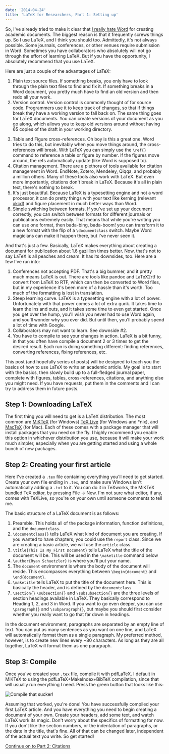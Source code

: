 ```yaml
---
date: '2014-04-24'
title: 'LaTeX for Researchers, Part 1: Setting up'
---
```


So, I've already tried to make it clear that
[I really hate Word](https://www.schuetzler.net/blog/latex-icis-template/) for
creating academic documents. The biggest reason is that it frequently screws
things up. So I use LaTeX, and I think you should too. Admittedly, it's not
always possible. Some journals, conferences, or other venues require submission
in Word. Sometimes you have collaborators who absolutely will not go through the
effort of learning LaTeX. But if you have the opportunity, I absolutely
recommend that you use LaTeX.

Here are just a couple of the advantages of LaTeX:

1. Plain text source files. If something breaks, you only have to look through
the plain text files to find and fix it. If something breaks in a Word
document, you pretty much have to find an old version and then redo all your
work.
2. Version control. Version control is commonly thought of for source
code. Programmers use it to keep track of changes, so that if things break
they have a working version to fall back on. The same thing goes for LaTeX
documents. You can create versions of your document as you go along, which
allows you to keep old versions around without having 65 copies of the draft
in your working directory.
<!-- more -->
3. Table and Figure cross-references. Oh boy is this a great one. Word tries to
do this, but inevitably when you move things around, the cross-references
will break. With LaTeX you can simply use the `\ref{}` command to reference a
table or figure by number. If the figures move around, the refs automatically
update (like Word is supposed to).
4. Citation management. There are a plethora of tools available for citation
management in Word. EndNote, Zotero, Mendeley, Qiqqa, and probably a million
others. Many of these tools also work with LaTeX. But even more importantly,
citations don't break in LaTeX. Because it's all in plain text, there's
nothing to break.
5. It's just beautiful. Because LaTeX is a typesetting engine and not a word
processor, it can do pretty things with your text like kerning (relevant
[xkcd](http://xkcd.com/1015/)) and figure placement in much better ways than
Word.
6. Simple switching between formats. If you've set up your document correctly,
you can switch between formats for different journals or publications
extremely easily. That means that while you're writing you can use one
format, then bada-bing, bada-boom! you can transform it to a new format with
the flip of a `\documentclass` switch. Maybe Word magicians can make it
happen there, but I've never seen it.

And that's just a few. Basically, LaTeX makes everything about creating a
document for publication about 1.6 gazillion times better. Now, that's not to
say LaTeX is all peaches and cream. It has its downsides, too. Here are a few
I've run into:

1. Conferences not accepting PDF. That's a big bummer, and it pretty much means
LaTeX is out. There are tools like pandoc and LaTeX2rtf to convert from LaTeX
to RTF, which can then be converted to Word files, but in my experience it's
been more of a hassle than it's worth. Too much of the formatting is lost in
translation.
2. Steep learning curve. LaTeX is a typesetting engine with a lot of
power. Unfortunately with that power comes a lot of extra gunk. It takes time
to learn the ins and outs, and it takes some time to even get started. Once
you get over the hump, you'll wish you never had to use Word again, and
you'll wonder why you ever did. But until then, you'll probably spend a lot
of time with Google.
3. Collaborators may not want to learn. See downside #2.
4. You have to compile to see your changes in action. LaTeX is a bit funny, in
that you often have compile a document 2 or 3 times to get the desired
result. Each run is doing something different: finding references, converting
references, fixing references, etc.

This post (and hopefully series of posts) will be designed to teach you the
basics of how to use LaTeX to write an academic article. My goal is to start
with the basics, then slowly build up to a full-fledged journal paper, complete
with figures, tables, cross-references, citations, and anything else you might
need. If you have requests, put them in the comments and I can try to address
them in future posts.

## Step 1: Downloading LaTeX

The first thing you will need to get is a LaTeX distribution. The most
common are [MiKTeX](http://miktex.org/download) (for Windows)
[TeX Live](https://www.tug.org/texlive/) (for Windows and *nix), and
[MacTeX](https://www.tug.org/mactex/) (for Mac). Each of these comes with a
package manager that will install packages that you need on the fly. I highly
recommend you enable this option in whichever distribution you use, because it
will make your work much simpler, especially when you are getting started and
using a whole bunch of new packages.

## Step 2: Creating your first article

Here I've created a `.tex` file containing everything you'll need to get
started. Create your own file ending in `.tex`, and make sure Windows isn't
automatically adding a `.txt` to it. You can do it in TeXworks, the MiKTeX
bundled TeX editor, by pressing File -> New. I'm not sure what editor, if any,
comes with TeXLive, so you're on your own until someone comments to tell me.

<script src="https://gist.github.com/rschuetzler/11290131.js"></script>

The basic structure of a LaTeX document is as follows:

1. Preamble. This holds all of the package information, function definitions,
and the `documentclass`.
1. `\documentclass{}` tells LaTeX what kind of document you are creating. If
you wanted to have chapters, you could use the `report` class. Since we
are creating a basic article, we will use the `article` class.
2. `\title{This Is My First Document}` tells LaTeX what the title of the
document will be. This will be used in the `\maketitle` command below
3. `\author{Ryan Schuetzler}` is where you'll put your name.
2. The `document` environment is where the body of the document will
reside. This encompasses everything between `\begin{document}` and
`\end{document}`.
1. `\maketitle` tells LaTeX to put the title of the document here. This is
basically the header, and is defined by the `documentclass`
2. `\section{}` `\subsection{}` and `\subsubsection{}` are the three levels
of section headings available in LaTeX. They basically correspond to
Heading 1, 2, and 3 in Word. If you want to go even deeper, you can use
`\paragraph{}` and `\subparagraph{}`, but maybe you should first consider
whether you really want to go that far down in headings.

In the document environment, paragraphs are separated by an empty line of
text. You can put as many sentences as you want on one line, and LaTeX will
automatically format them as a single paragraph. My preferred method, however,
is to create new lines every ~80 characters. As long as they are all together,
LaTeX will format them as one paragraph.

## Step 3: Compile

Once you've created your `.tex` file, compile it with pdfLaTeX. I default in
MiKTeX to using the pdfLaTeX+MakeIndex+BibTeX compilation, since that will
usually run everything I need. Press the green button that looks like this:

![Compile that sucker!](https://i.imgur.com/LBszbx7.png)

Assuming that worked, you're done! You have successfully compiled your first
LaTeX article. And you have everything you need to begin creating a document of
your own. Create your headers, add some text, and watch LaTeX work its
magic. Don't worry about the specifics of formatting for now. If you don't like
the section numbers, or the indentation of paragraphs, or the date in the title,
that's fine. All of that can be changed later, independent of the actual text
you write. So get started!

[Continue on to Part 2: Citations](https://www.schuetzler.net/blog/latex-for-researchers-pt-2/)

